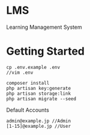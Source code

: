 # LMS

Learning Management System

# Getting Started

```
cp .env.example .env
//vim .env
  
composer install
php artisan key:generate
php artisan storage:link
php artisan migrate --seed
```

Default Accounts  

```
admin@example.jp //Admin
[1-15]@example.jp //User
```